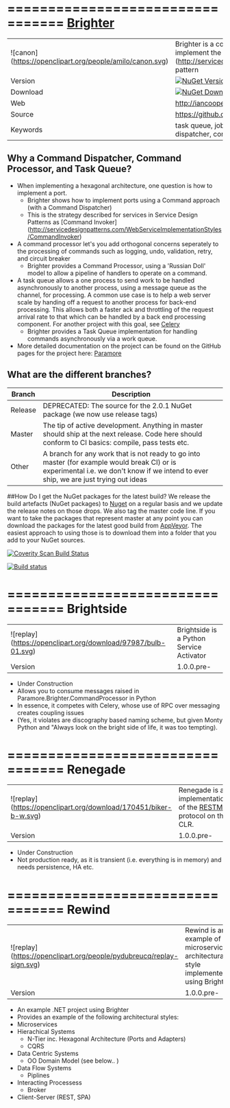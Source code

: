 =================================
[Brighter](http://iancooper.github.io/Paramore/Brighter.html)
=================================

|               |               |
| ------------- | ------------- |
|![canon] (https://openclipart.org/people/amilo/canon.svg)|Brighter is a command dispatcher, processor, and task queue. It can be used to implement the [Command Invoker] (http://servicedesignpatterns.com/WebServiceImplementationStyles/CommandInvoker) pattern |
| Version  | [![NuGet Version](http://img.shields.io/nuget/v/paramore.brighter.commandprocessor.svg)](https://www.nuget.org/packages/paramore.brighter.commandprocessor/)  |
| Download | [![NuGet Downloads](http://img.shields.io/nuget/dt/paramore.brighter.commandprocessor.svg)](https://www.nuget.org/packages/Paramore.Brighter.CommandProcessor/) |
| Web  |http://iancooper.github.io/Paramore/  |
| Source  |https://github.com/iancooper/Paramore |
| Keywords  |task queue, job queue, asynchronous, async, rabbitmq, amqp, c#, command, command dispatcher, command  processor, queue, distributed |

## Why a Command Dispatcher, Command Processor, and Task Queue?
* When implementing a hexagonal architecture, one question is how to implement a port.
	- Brighter shows how to implement ports using a Command approach (with a Command Dispatcher)
	- This is the strategy described for services in Service Design Patterns as  [Command Invoker] (http://servicedesignpatterns.com/WebServiceImplementationStyles/CommandInvoker)
* A command processor let's you add orthogonal concerns seperately to the processing of commands such as logging, undo, validation, retry, and circuit breaker
 	- Brighter provides a Command Processor, using a 'Russian Doll' model to allow a pipeline of handlers to operate on a command.
* A task queue allows a one process to send work to be handled asynchronously to another process, using a message queue as the channel, for processing. A common use case is to help a web server scale by handing off a request to another process for back-end processing. This allows both a faster ack and throttling of the request arrival rate to that which can be handled by a back end processing component. For another project with this goal, see [Celery](https://github.com/celery/celery)
 	- Brighter provides a Task Queue implementation for handling commands asynchronously via a work queue. 
* More detailed documentation on the project can be found on the GitHub pages for the project here: [Paramore](http://iancooper.github.io/Paramore/)


## What are the different branches?

| Branch        | Description   |
| ------------- | ------------- |
| Release | DEPRECATED: The source for the 2.0.1 NuGet package (we now use release tags)|
| Master | The tip of active development. Anything in master should ship at the next release. Code here should conform to CI basics: compile, pass tests etc.  |
| Other  | A branch for any work that is not ready to go into master (for example would break CI) or is experimental i.e. we don't know if we intend to ever ship, we are just trying out ideas  |

##How Do I get the NuGet packages for the latest build?
We release the build artefacts (NuGet packages) to [Nuget](http://nuget.org) on a regular basis and we update the release notes on those drops. We also tag the master code line. If you want to take the packages that represent master at any point you can download the packages for the latest good build from [AppVeyor](https://ci.appveyor.com/project/IanCooper/paramore). The easiest approach to using those is to download them into a folder that you add to your NuGet sources. 

<a href="https://scan.coverity.com/projects/2900">
  <img alt="Coverity Scan Build Status"
       src="https://scan.coverity.com/projects/2900/badge.svg"/>
</a>

[![Build status](https://ci.appveyor.com/api/projects/status/kuigla5ifar07r1v?svg=true)](https://ci.appveyor.com/project/IanCooper/paramore)

=================================
Brightside 
=================================
|               |               |
| ------------- | ------------- |
|![replay] (https://openclipart.org/download/97987/bulb-01.svg)|Brightside is a Python Service Activator |
| Version  | 1.0.0.pre-  |
* Under Construction
* Allows you to consume messages raised in Paramore.Brighter.CommandProcessor in Python
* In essence, it competes with Celery, whose use of RPC over messaging creates coupling issues
* (Yes, it violates are discography based naming scheme, but given Monty Python and "Always look on the bright side of life, it was too tempting).

=================================
Renegade 
=================================
|               |               |
| ------------- | ------------- |
|![replay] (https://openclipart.org/download/170451/biker-b-w.svg)|Renegade is an implementation of the [RESTMS](http://www.restms.org/) protocol on the CLR. |
| Version  | 1.0.0.pre-  |
* Under Construction
* Not production ready, as it is transient (i.e. everything is in memory) and needs persistence, HA etc.

=================================
Rewind 
=================================
|               |               |
| ------------- | ------------- |
|![replay] (https://openclipart.org/people/pydubreucq/replay-sign.svg)|Rewind is an example of a microservices architectural style implemented using Brighter|
| Version  | 1.0.0.pre-  |
* An example .NET project using Brighter
* Provides an example of the following architectural styles:
 * Microservices
 * Hierachical Systems  
   * N-Tier inc. Hexagonal Architecture (Ports and Adapters) 
   * CQRS
 * Data Centric Systems  
   * OO Domain Model (see below..  )
 * Data Flow Systems  
   * Piplines
 * Interacting Processess  
   * Broker
 * Client-Server (REST, SPA)  






